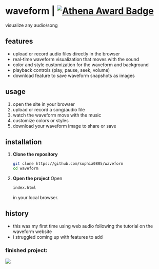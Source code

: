 # waveform  | [![Athena Award Badge](https://img.shields.io/endpoint?url=https%3A%2F%2Faward.athena.hackclub.com%2Fapi%2Fbadge)](https://award.athena.hackclub.com?utm_source=readme)

visualize any audio/song

## features
- upload or record audio files directly in the browser  
- real-time waveform visualization that moves with the sound  
- color and style customization for the waveform and background  
- playback controls (play, pause, seek, volume)  
- download feature to save waveform snapshots as images  

## usage
1. open the site in your browser  
2. upload or record a song/audio file  
3. watch the waveform move with the music  
4. customize colors or styles  
5. download your waveform image to share or save  

## installation  
1. **Clone the repository**
   ```bash
   git clone https://github.com/sophia0805/waveform
   cd waveform
   
2. **Open the project**
   Open
   ```bash
   index.html
   ```
   in your local browser.

## history
- this was my first time using web audio following the tutorial on the waveform website
- i struggled coming up with features to add

### finished project:
[![](https://hc-cdn.hel1.your-objectstorage.com/s/v3/327dd817897d301a541fce4386a6839b010f5b69_image.png) ](https://hc-cdn.hel1.your-objectstorage.com/s/v3/b9ab6701d7071eccbbf56cc9579fc5dff2794fea_image.png)
